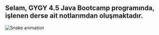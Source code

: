 <h2 align="left">Selam, GYGY 4.5 Java Bootcamp programında, işlenen derse ait notlarımdan oluşmaktadır.</h2>



<img src="https://raw.githubusercontent.com/maurodesouza/maurodesouza/output/snake.svg" alt="Snake animation" />
